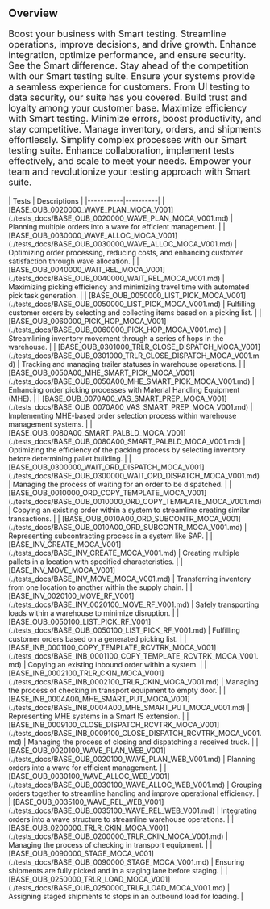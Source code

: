 <div>
  <h2>Overview</h2>
  <p style="font-size: large; text-align: left;">Boost your business with Smart testing. Streamline operations, improve decisions, and drive growth. Enhance integration, optimize performance, and ensure security. See the Smart difference. Stay ahead of the competition with our Smart testing suite. Ensure your systems provide a seamless experience for customers. From UI testing to data security, our suite has you covered. Build trust and loyalty among your customer base. Maximize efficiency with Smart testing. Minimize errors, boost productivity, and stay competitive. Manage inventory, orders, and shipments effortlessly. Simplify complex processes with our Smart testing suite. Enhance collaboration, implement tests effectively, and scale to meet your needs. Empower your team and revolutionize your testing approach with Smart suite.</p>
</div>
| Tests | Descriptions |
|-----------|----------|
| [BASE_OUB_0020000_WAVE_PLAN_MOCA_V001](./tests_docs/BASE_OUB_0020000_WAVE_PLAN_MOCA_V001.md) | Planning multiple orders into a wave for efficient management. |
| [BASE_OUB_0030000_WAVE_ALLOC_MOCA_V001](./tests_docs/BASE_OUB_0030000_WAVE_ALLOC_MOCA_V001.md) | Optimizing order processing, reducing costs, and enhancing customer satisfaction through wave allocation. |
| [BASE_OUB_0040000_WAIT_REL_MOCA_V001](./tests_docs/BASE_OUB_0040000_WAIT_REL_MOCA_V001.md) | Maximizing picking efficiency and minimizing travel time with automated pick task generation. |
| [BASE_OUB_0050000_LIST_PICK_MOCA_V001](./tests_docs/BASE_OUB_0050000_LIST_PICK_MOCA_V001.md) | Fulfilling customer orders by selecting and collecting items based on a picking list. |
| [BASE_OUB_0060000_PICK_HOP_MOCA_V001](./tests_docs/BASE_OUB_0060000_PICK_HOP_MOCA_V001.md) | Streamlining inventory movement through a series of hops in the warehouse. |
| [BASE_OUB_0301000_TRLR_CLOSE_DISPATCH_MOCA_V001](./tests_docs/BASE_OUB_0301000_TRLR_CLOSE_DISPATCH_MOCA_V001.md) | Tracking and managing trailer statuses in warehouse operations. |
| [BASE_OUB_0050A00_MHE_SMART_PICK_MOCA_V001](./tests_docs/BASE_OUB_0050A00_MHE_SMART_PICK_MOCA_V001.md) | Enhancing order picking processes with Material Handling Equipment (MHE). |
| [BASE_OUB_0070A00_VAS_SMART_PREP_MOCA_V001](./tests_docs/BASE_OUB_0070A00_VAS_SMART_PREP_MOCA_V001.md) | Implementing MHE-based order selection process within warehouse management systems. |
| [BASE_OUB_0080A00_SMART_PALBLD_MOCA_V001](./tests_docs/BASE_OUB_0080A00_SMART_PALBLD_MOCA_V001.md) | Optimizing the efficiency of the packing process by selecting inventory before determining pallet building. |
| [BASE_OUB_0300000_WAIT_ORD_DISPATCH_MOCA_V001](./tests_docs/BASE_OUB_0300000_WAIT_ORD_DISPATCH_MOCA_V001.md) | Managing the process of waiting for an order to be dispatched. |
| [BASE_OUB_0010000_ORD_COPY_TEMPLATE_MOCA_V001](./tests_docs/BASE_OUB_0010000_ORD_COPY_TEMPLATE_MOCA_V001.md) | Copying an existing order within a system to streamline creating similar transactions. |
| [BASE_OUB_0010A00_ORD_SUBCONTR_MOCA_V001](./tests_docs/BASE_OUB_0010A00_ORD_SUBCONTR_MOCA_V001.md) | Representing subcontracting process in a system like SAP. |
| [BASE_INV_CREATE_MOCA_V001](./tests_docs/BASE_INV_CREATE_MOCA_V001.md) | Creating multiple pallets in a location with specified characteristics. |
| [BASE_INV_MOVE_MOCA_V001](./tests_docs/BASE_INV_MOVE_MOCA_V001.md) | Transferring inventory from one location to another within the supply chain. |
| [BASE_INV_0020100_MOVE_RF_V001](./tests_docs/BASE_INV_0020100_MOVE_RF_V001.md) | Safely transporting loads within a warehouse to minimize disruption. |
| [BASE_OUB_0050100_LIST_PICK_RF_V001](./tests_docs/BASE_OUB_0050100_LIST_PICK_RF_V001.md) | Fulfilling customer orders based on a generated picking list. |
| [BASE_INB_0001100_COPY_TEMPLATE_RCVTRK_MOCA_V001](./tests_docs/BASE_INB_0001100_COPY_TEMPLATE_RCVTRK_MOCA_V001.md) | Copying an existing inbound order within a system. |
| [BASE_INB_0002100_TRLR_CKIN_MOCA_V001](./tests_docs/BASE_INB_0002100_TRLR_CKIN_MOCA_V001.md) | Managing the process of checking in transport equipment to empty door. |
| [BASE_INB_0004A00_MHE_SMART_PUT_MOCA_V001](./tests_docs/BASE_INB_0004A00_MHE_SMART_PUT_MOCA_V001.md) | Representing MHE systems in a Smart IS extension. |
| [BASE_INB_0009100_CLOSE_DISPATCH_RCVTRK_MOCA_V001](./tests_docs/BASE_INB_0009100_CLOSE_DISPATCH_RCVTRK_MOCA_V001.md) | Managing the process of closing and dispatching a received truck. |
| [BASE_OUB_0020100_WAVE_PLAN_WEB_V001](./tests_docs/BASE_OUB_0020100_WAVE_PLAN_WEB_V001.md) | Planning orders into a wave for efficient management. |
| [BASE_OUB_0030100_WAVE_ALLOC_WEB_V001](./tests_docs/BASE_OUB_0030100_WAVE_ALLOC_WEB_V001.md) | Grouping orders together to streamline handling and improve operational efficiency. |
| [BASE_OUB_0035100_WAVE_REL_WEB_V001](./tests_docs/BASE_OUB_0035100_WAVE_REL_WEB_V001.md) | Integrating orders into a wave structure to streamline warehouse operations. |
| [BASE_OUB_0200000_TRLR_CKIN_MOCA_V001](./tests_docs/BASE_OUB_0200000_TRLR_CKIN_MOCA_V001.md) | Managing the process of checking in transport equipment. |
| [BASE_OUB_0090000_STAGE_MOCA_V001](./tests_docs/BASE_OUB_0090000_STAGE_MOCA_V001.md) | Ensuring shipments are fully picked and in a staging lane before staging. |
| [BASE_OUB_0250000_TRLR_LOAD_MOCA_V001](./tests_docs/BASE_OUB_0250000_TRLR_LOAD_MOCA_V001.md) | Assigning staged shipments to stops in an outbound load for loading. |
